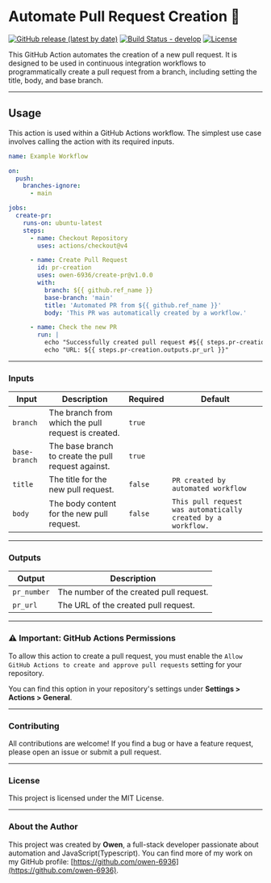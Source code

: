 # Automate Pull Request Creation 🤖

[![GitHub release (latest by date)](https://img.shields.io/github/v/release/owen-6936/create-pr?style=for-the-badge)](https://github.com/owen-6936/create-pr/releases) [![Build Status - develop](https://img.shields.io/github/actions/workflow/status/owen-6936/create-pr/test-action.yml?branch=develop&style=for-the-badge)](https://github.com/owen-6936/create-pr/actions/workflows/test-action.yml) [![License](https://img.shields.io/github/license/owen-6936/create-pr?style=for-the-badge)](https://github.com/owen-6936/create-pr/blob/main/LICENSE)

This GitHub Action automates the creation of a new pull request. It is designed to be used in continuous integration workflows to programmatically create a pull request from a branch, including setting the title, body, and base branch.

---

## Usage

This action is used within a GitHub Actions workflow. The simplest use case involves calling the action with its required inputs.

```yaml
name: Example Workflow

on:
  push:
    branches-ignore:
      - main

jobs:
  create-pr:
    runs-on: ubuntu-latest
    steps:
      - name: Checkout Repository
        uses: actions/checkout@v4

      - name: Create Pull Request
        id: pr-creation
        uses: owen-6936/create-pr@v1.0.0
        with:
          branch: ${{ github.ref_name }}
          base-branch: 'main'
          title: 'Automated PR from ${{ github.ref_name }}'
          body: 'This PR was automatically created by a workflow.'

      - name: Check the new PR
        run: |
          echo "Successfully created pull request #${{ steps.pr-creation.outputs.pr_number }}"
          echo "URL: ${{ steps.pr-creation.outputs.pr_url }}"
````

---

### Inputs

| Input | Description | Required | Default |
|---|---|---|---|
| `branch` | The branch from which the pull request is created. | `true` | |
| `base-branch` | The base branch to create the pull request against. | `true` | |
| `title` | The title for the new pull request. | `false` | `PR created by automated workflow` |
| `body` | The body content for the new pull request. | `false` | `This pull request was automatically created by a workflow.` |

---

### Outputs

| Output | Description |
|---|---|
| `pr_number` | The number of the created pull request. |
| `pr_url` | The URL of the created pull request. |

---

### ⚠️ Important: GitHub Actions Permissions

To allow this action to create a pull request, you must enable the `Allow GitHub Actions to create and approve pull requests` setting for your repository.

You can find this option in your repository's settings under **Settings > Actions > General**.

---

### Contributing

All contributions are welcome\! If you find a bug or have a feature request, please open an issue or submit a pull request.

---

### License

This project is licensed under the MIT License.

---

### About the Author

This project was created by **Owen**, a full-stack developer passionate about automation and JavaScript(Typescript). You can find more of my work on my GitHub profile: [https://github.com/owen-6936](https://github.com/owen-6936).
